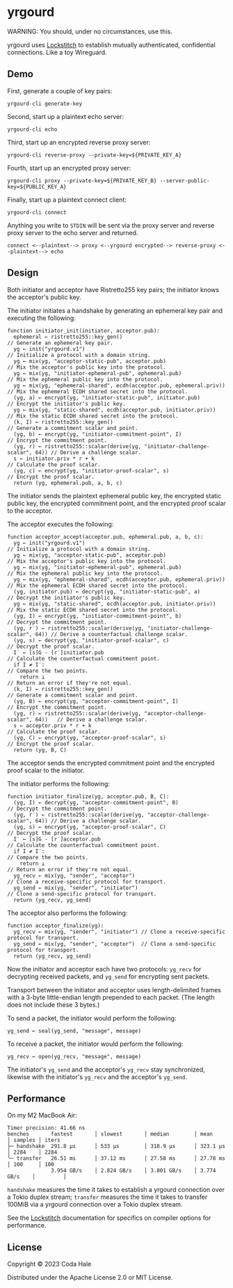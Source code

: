 # yrgourd

WARNING: You should, under no circumstances, use this.

yrgourd uses [Lockstitch][] to establish mutually authenticated, confidential connections. Like a
toy Wireguard.

[Lockstitch]: https://github.com/codahale/lockstitch

## Demo

First, generate a couple of key pairs:

```shell
yrgourd-cli generate-key
```

Second, start up a plaintext echo server:

```shell
yrgourd-cli echo
```

Third, start up an encrypted reverse proxy server:

```shell
yrgourd-cli reverse-proxy --private-key=${PRIVATE_KEY_A}
```

Fourth, start up an encrypted proxy server:

```shell
yrgourd-cli proxy --private-key=${PRIVATE_KEY_B} --server-public-key=${PUBLIC_KEY_A}
```

Finally, start up a plaintext connect client:

```shell
yrgourd-cli connect
```

Anything you write to `STDIN` will be sent via the proxy server and reverse proxy server to the echo
server and returned.

```text
connect <--plaintext--> proxy <--yrgourd encrypted--> reverse-proxy <--plaintext--> echo
```

## Design

Both initiator and acceptor have Ristretto255 key pairs; the initiator knows the acceptor's public
key.

The initiator initiates a handshake by generating an ephemeral key pair and executing the following:

```text
function initiator_init(initiator, acceptor.pub):
  ephemeral ← ristretto255::key_gen()                                          // Generate an ephemeral key pair.
  yg ← init("yrgourd.v1")                                                      // Initialize a protocol with a domain string.
  yg ← mix(yg, "acceptor-static-pub", acceptor.pub)                            // Mix the acceptor's public key into the protocol.
  yg ← mix(yg, "initiator-ephemeral-pub", ephemeral.pub)                       // Mix the ephemeral public key into the protocol.
  yg ← mix(yg, "ephemeral-shared", ecdh(acceptor.pub, ephemeral.priv))         // Mix the ephemeral ECDH shared secret into the protocol.
  (yg, a) ← encrypt(yg, "initiator-static-pub", initiator.pub)                 // Encrypt the initiator's public key.
  yg ← mix(yg, "static-shared", ecdh(acceptor.pub, initiator.priv))            // Mix the static ECDH shared secret into the protocol.
  (k, I) ← ristretto255::key_gen()                                             // Generate a commitment scalar and point.
  (yg, b) ← encrypt(yg, "initiator-commitment-point", I)                       // Encrypt the commitment point.
  (yg, r) ← ristretto255::scalar(derive(yg, "initiator-challenge-scalar", 64)) // Derive a challenge scalar.
  s ← initiator.priv * r + k                                                   // Calculate the proof scalar.
  (yg, c) ← encrypt(yg, "initiator-proof-scalar", s)                           // Encrypt the proof scalar.
  return (yg, ephemeral.pub, a, b, c)
```

The initiator sends the plaintext ephemeral public key, the encrypted static public key, the encrypted
commitment point, and the encrypted proof scalar to the acceptor.

The acceptor executes the following:

```text
function acceptor_accept(acceptor.pub, ephemeral.pub, a, b, c):
  yg ← init("yrgourd.v1")                                                       // Initialize a protocol with a domain string.
  yg ← mix(yg, "acceptor-static-pub", acceptor.pub)                             // Mix the acceptor's public key into the protocol.
  yg ← mix(yg, "initiator-ephemeral-pub", ephemeral.pub)                        // Mix the ephemeral public key into the protocol.
  yg ← mix(yg, "ephemeral-shared", ecdh(acceptor.pub, ephemeral.priv))          // Mix the ephemeral ECDH shared secret into the protocol.
  (yg, initiator.pub) ← decrypt(yg, "initiator-static-pub", a)                  // Decrypt the initiator's public key.
  yg ← mix(yg, "static-shared", ecdh(acceptor.pub, initiator.priv))             // Mix the static ECDH shared secret into the protocol.
  (yg, I) ← encrypt(yg, "initiator-commitment-point", b)                        // Decrypt the commitment point.
  (yg, r′) ← ristretto255::scalar(derive(yg, "initiator-challenge-scalar", 64)) // Derive a counterfactual challenge scalar.
  (yg, s) ← decrypt(yg, "initiator-proof-scalar", c)                            // Decrypt the proof scalar.
  I′ ← [s]G - [r′]initiator.pub                                                 // Calculate the counterfactual commitment point.
  if I ≠ I′:                                                                    // Compare the two points.
    return ⊥                                                                    // Return an error if they're not equal.
  (k, I) ← ristretto255::key_gen()                                              // Generate a commitment scalar and point.
  (yg, B) ← encrypt(yg, "acceptor-commitment-point", I)                         // Encrypt the commitment point.
  (yg, r) ← ristretto255::scalar(derive(yg, "acceptor-challenge-scalar", 64))   // Derive a challenge scalar.
  s ← acceptor.priv * r + k                                                     // Calculate the proof scalar.
  (yg, C) ← encrypt(yg, "acceptor-proof-scalar", s)                             // Encrypt the proof scalar.
  return (yg, B, C)
```

The acceptor sends the encrypted commitment point and the encrypted proof scalar to the initiator.

The initiator performs the following:

```text
function initiator_finalize(yg, acceptor.pub, B, C):
  (yg, I) ← decrypt(yg, "acceptor-commitment-point", B)                        // Decrypt the commitment point.
  (yg, r′) ← ristretto255::scalar(derive(yg, "acceptor-challenge-scalar", 64)) // Derive a challenge scalar.
  (yg, s) ← encrypt(yg, "acceptor-proof-scalar", C)                            // Decrypt the proof scalar.
  I′ ← [s]G - [r′]acceptor.pub                                                 // Calculate the counterfactual commitment point.
  if I ≠ I′:                                                                   // Compare the two points.
    return ⊥                                                                   // Return an error if they're not equal.
  yg_recv ← mix(yg, "sender", "acceptor")                                      // Clone a receive-specific protocol for transport.
  yg_send ← mix(yg, "sender", "initiator")                                     // Clone a send-specific protocol for transport.
  return (yg_recv, yg_send)
```

The acceptor also performs the following:

```text
function acceptor_finalize(yg):
  yg_recv ← mix(yg, "sender", "initiator") // Clone a receive-specific protocol for transport.
  yg_send ← mix(yg, "sender", "acceptor")  // Clone a send-specific protocol for transport.
  return (yg_recv, yg_send)
```

Now the initiator and acceptor each have two protocols: `yg_recv` for decrypting received packets,
and `yg_send` for encrypting sent packets.

Transport between the initiator and acceptor uses length-delimited frames with a 3-byte
little-endian length prepended to each packet. (The length does not include these 3 bytes.)

To send a packet, the initiator would perform the following:

```text
yg_send ← seal(yg_send, "message", message)
```

To receive a packet, the initiator would perform the following:

```text
yg_recv ← open(yg_recv, "message", message)
```

The initiator's `yg_send` and the acceptor's `yg_recv` stay synchronized, likewise with the
initiator's `yg_recv` and the acceptor's `yg_send`.

## Performance

On my M2 MacBook Air:

```text
Timer precision: 41.66 ns
benches       fastest       │ slowest       │ median        │ mean          │ samples │ iters
├─ handshake  291.8 µs      │ 533 µs        │ 318.9 µs      │ 323.1 µs      │ 2284    │ 2284
╰─ transfer   26.51 ms      │ 37.12 ms      │ 27.58 ms      │ 27.78 ms      │ 100     │ 100
              3.954 GB/s    │ 2.824 GB/s    │ 3.801 GB/s    │ 3.774 GB/s    │         │
```

`handshake` measures the time it takes to establish a yrgourd connection over a Tokio duplex stream;
`transfer` measures the time it takes to transfer 100MiB via a yrgourd connection over a Tokio
duplex stream.

See the [Lockstitch][] documentation for specifics on compiler options for performance.

## License

Copyright © 2023 Coda Hale

Distributed under the Apache License 2.0 or MIT License.
